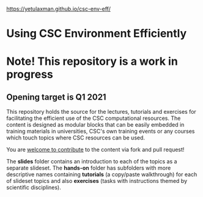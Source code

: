 https://yetulaxman.github.io/csc-env-eff/
# Using CSC Environment Efficiently

# Note! This repository is a work in progress

## Opening target is Q1 2021

This repository holds the source for the lectures, tutorials and exercises
for facilitating the efficient use of the CSC computational resources.
The content is designed as modular blocks that can be easily embedded
in training materials in universities, CSC's own training events or
any courses which touch topics where CSC resources can be used.

You are [welcome to contribute](./contribute_guide/README.md) to the 
content via fork and pull request!

The **slides** folder contains an introduction to each of the topics as a
separate slideset.
The **hands-on** folder has subfolders with more descriptive names containing
**tutorials** (a copy/paste walkthrough) for each of slideset topics and also
**exercises** (tasks with instructions themed by scientific disciplines).

